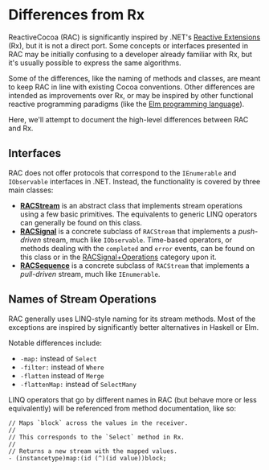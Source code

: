 # Differences from Rx

ReactiveCocoa (RAC) is significantly inspired by .NET's [Reactive
Extensions](http://msdn.microsoft.com/en-us/data/gg577609.aspx) (Rx), but it is not
a direct port. Some concepts or interfaces presented in RAC may be initially
confusing to a developer already familiar with Rx, but it's usually possible to
express the same algorithms.

Some of the differences, like the naming of methods and classes, are meant to
keep RAC in line with existing Cocoa conventions. Other differences are intended
as improvements over Rx, or may be inspired by other functional reactive
programming paradigms (like the [Elm programming
language](http://elm-lang.org)).

Here, we'll attempt to document the high-level differences between RAC and Rx.

## Interfaces

RAC does not offer protocols that correspond to the `IEnumerable` and
`IObservable` interfaces in .NET. Instead, the functionality is covered by three
main classes:

 * **[RACStream](https://github.com/github/ReactiveCocoa/blob/master/ReactiveCocoaFramework/ReactiveCocoa/RACStream.h)**
   is an abstract class that implements stream operations using a few basic
   primitives. The equivalents to generic LINQ operators can generally be found
   on this class.
 * **[RACSignal](https://github.com/github/ReactiveCocoa/blob/master/ReactiveCocoaFramework/ReactiveCocoa/RACSignal.h)**
   is a concrete subclass of `RACStream` that implements a _push-driven_ stream,
   much like `IObservable`. Time-based operators, or methods dealing with the
   `completed` and `error` events, can be found on this class or in the
   [RACSignal+Operations](https://github.com/github/ReactiveCocoa/blob/master/ReactiveCocoaFramework/ReactiveCocoa/RACSignal%2BOperations.h)
   category upon it.
 * **[RACSequence](https://github.com/github/ReactiveCocoa/blob/master/ReactiveCocoaFramework/ReactiveCocoa/RACSequence.h)**
   is a concrete subclass of `RACStream` that implements a _pull-driven_ stream,
   much like `IEnumerable`.

## Names of Stream Operations

RAC generally uses LINQ-style naming for its stream methods. Most of the
exceptions are inspired by significantly better alternatives in Haskell or Elm.

Notable differences include:

 * `-map:` instead of `Select`
 * `-filter:` instead of `Where`
 * `-flatten` instead of `Merge`
 * `-flattenMap:` instead of `SelectMany`

LINQ operators that go by different names in RAC (but behave more or less
equivalently) will be referenced from method documentation, like so:

```objc
// Maps `block` across the values in the receiver.
//
// This corresponds to the `Select` method in Rx.
//
// Returns a new stream with the mapped values.
- (instancetype)map:(id (^)(id value))block;
```
